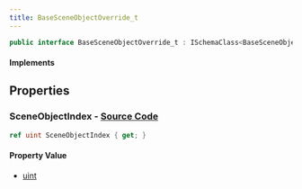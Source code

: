 ```yaml
---
title: BaseSceneObjectOverride_t
---
```


```csharp
public interface BaseSceneObjectOverride_t : ISchemaClass<BaseSceneObjectOverride_t>, ISchemaField, ISchemaClass, INativeHandle
```

#### Implements

## Properties

### **SceneObjectIndex** - [Source Code](https://github.com/swiftly-solution/swiftlys2/blob/main/managed/src/SwiftlyS2.Generated/Schemas/Interfaces/BaseSceneObjectOverride_t.cs#L16)

```csharp
ref uint SceneObjectIndex { get; }
```

#### Property Value

- [uint](https://learn.microsoft.com/dotnet/api/system.uint32)

